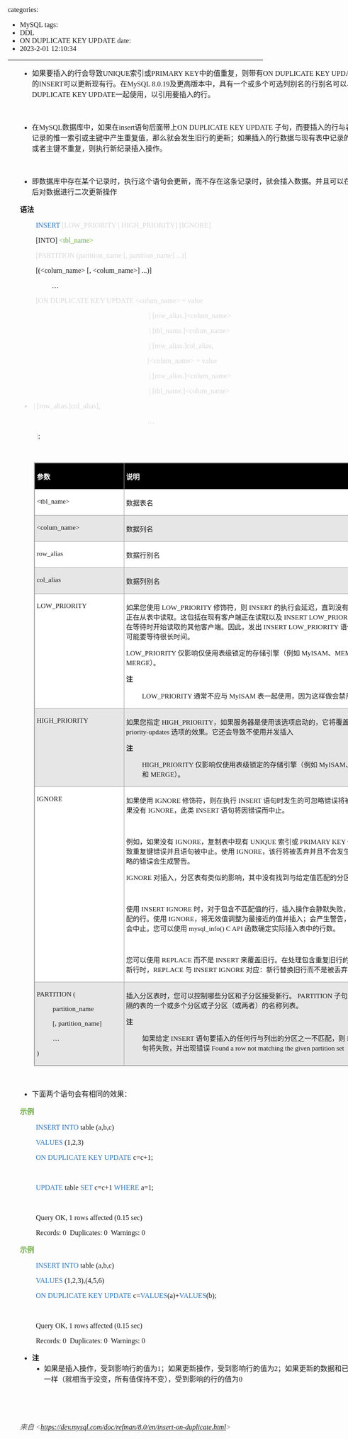 categories:
- MySQL
tags:
- DDL
- ON DUPLICATE KEY UPDATE
date:
- 2023-2-01 12:10:34
---

<body lang=zh-CN style='font-family:"Microsoft YaHei UI";font-size:12.0pt'>
<!--StartFragment-->

<div style='direction:ltr;border-width:100%'>

<div style='direction:ltr;margin-top:0in;margin-left:0in;width:8.7409in'>

<div style='direction:ltr;margin-top:0in;margin-left:0in;width:8.7409in'>

<ul style='direction:ltr;unicode-bidi:embed;margin-top:0in;margin-bottom:0in'>
 <ul type=disc style='direction:ltr;unicode-bidi:embed;margin-top:0in;
  margin-bottom:0in'>
  <li style='margin-top:0;margin-bottom:0;vertical-align:middle'><span
      style='font-family:"Microsoft YaHei UI";font-size:12.0pt'>如果要插入的行会导致</span><span
      style='font-family:"Comic Sans MS";font-size:12.0pt'>UNIQUE</span><span
      style='font-family:"Microsoft YaHei UI";font-size:12.0pt'>索引或</span><span
      style='font-family:"Comic Sans MS";font-size:12.0pt'>PRIMARY KEY</span><span
      style='font-family:"Microsoft YaHei UI";font-size:12.0pt'>中的值重复，则带有</span><span
      style='font-family:"Comic Sans MS";font-size:12.0pt'>ON DUPLICATE KEY
      UPDATE</span><span style='font-family:"Microsoft YaHei UI";font-size:
      12.0pt'>子句的</span><span style='font-family:"Comic Sans MS";font-size:
      12.0pt'>INSERT</span><span style='font-family:"Microsoft YaHei UI";
      font-size:12.0pt'>可以更新现有行。在</span><span style='font-family:"Comic Sans MS";
      font-size:12.0pt'>MySQL 8.0.19</span><span style='font-family:"Microsoft YaHei UI";
      font-size:12.0pt'>及更高版本中，具有一个或多个可选列别名的行别名可以与</span><span
      style='font-family:"Comic Sans MS";font-size:12.0pt'>ON DUPLICATE KEY
      UPDATE</span><span style='font-family:"Microsoft YaHei UI";font-size:
      12.0pt'>一起使用，以引用要插入的行。</span></li>
 </ul>
 <p style='margin-left:.375in;font-family:"Microsoft YaHei UI";
 font-size:12.0pt'>&nbsp;</p>
 <ul type=disc style='direction:ltr;unicode-bidi:embed;margin-top:0in;
  margin-bottom:0in'>
  <li style='margin-top:0;margin-bottom:0;vertical-align:middle'><span
      style='font-family:"Microsoft YaHei UI";font-size:12.0pt'>在</span><span
      style='font-family:"Comic Sans MS";font-size:12.0pt'>MySQL</span><span
      style='font-family:"Microsoft YaHei UI";font-size:12.0pt'>数据库中，如果在</span><span
      style='font-family:"Comic Sans MS";font-size:12.0pt'>insert</span><span
      style='font-family:"Microsoft YaHei UI";font-size:12.0pt'>语句后面带上</span><span
      style='font-family:"Comic Sans MS";font-size:12.0pt'>ON DUPLICATE KEY
      UPDATE </span><span style='font-family:"Microsoft YaHei UI";font-size:
      12.0pt'>子句，而要插入的行与表中现有记录的惟一索引或主键中产生重复值，那么就会发生旧行的更新；如果插入的行数据与现有表中记录的唯一索引或者主键不重复，则执行新纪录插入操作。</span></li>
 </ul>
 <p style='font-family:"Comic Sans MS";font-size:12.0pt'>&nbsp;</p>
 <ul type=disc style='direction:ltr;unicode-bidi:embed;margin-top:0in;
  margin-bottom:0in'>
  <li style='margin-top:0;margin-bottom:0;vertical-align:middle'><span
      style='font-family:"Microsoft YaHei UI";font-size:12.0pt'>即数据库中存在某个记录时，执行这个语句会更新，而不存在这条记录时，就会插入数据。并且可以在数据插入后对数据进行二次更新操作</span></li>
 </ul>
 <p style='font-family:"Microsoft YaHei UI";font-size:12.0pt'><span
 style='font-weight:bold'>语法</span></p>
 <p style='margin-left:.375in;font-family:"Comic Sans MS";
 font-size:12.0pt'><span style='color:#2E75B5'>INSERT </span><span
 style='color:#D8D8D8'>[LOW_PRIORITY | HIGH_PRIORITY] [IGNORE]</span></p>
 <p style='margin-left:.375in;font-family:"Comic Sans MS";
 font-size:12.0pt'><span lang=zh-CN>[INTO] </span><span style='color:#70AD47'
 lang=zh-CN>&lt;tbl_name</span><span style='color:#70AD47' lang=en-US>&gt;</span></p>
 <p style='margin-left:.375in;font-family:"Comic Sans MS";
 font-size:12.0pt;color:#D8D8D8'>[PARTITION (partition_name [, partition_name]
 ...)]</p>
 <p style='margin-left:.375in;font-family:"Comic Sans MS";
 font-size:12.0pt'><span lang=zh-CN>[(</span><span lang=en-US>&lt;</span><span
 lang=zh-CN>col</span><span lang=en-US>um</span><span lang=zh-CN>_name</span><span
 lang=en-US>&gt;</span><span lang=zh-CN> [, </span><span lang=en-US>&lt;</span><span
 lang=zh-CN>col</span><span lang=en-US>um</span><span lang=zh-CN>_name</span><span
 lang=en-US>&gt;</span><span lang=zh-CN>] ...)]</span></p>
 <p style='margin-left:.75in;font-family:"Comic Sans MS";font-size:
 12.0pt' lang=en-US>…</p>
 <p style='margin-left:.375in;font-family:"Comic Sans MS";
 font-size:12.0pt;color:#D8D8D8'><span lang=zh-CN>[ON DUPLICATE KEY UPDATE </span><span
 lang=en-US>&lt;</span><span lang=zh-CN>col</span><span lang=en-US>um</span><span
 lang=zh-CN>_name</span><span lang=en-US>&gt;</span><span lang=zh-CN> = value</span><span
 lang=en-US> </span></p>
 <p style='margin-left:3.0in;font-family:"Comic Sans MS";font-size:
 12.0pt;color:#D8D8D8'><span lang=en-US><span style='mso-spacerun:yes'> </span></span><span
 lang=zh-CN>| [row_alias.]</span><span lang=en-US>&lt;</span><span lang=zh-CN>col</span><span
 lang=en-US>um</span><span lang=zh-CN>_name</span><span lang=en-US>&gt;</span></p>
 <p style='margin-left:3.0in;font-family:"Comic Sans MS";font-size:
 12.0pt;color:#D8D8D8'><span lang=en-US><span style='mso-spacerun:yes'> </span></span><span
 lang=zh-CN>| [tbl_name.]</span><span lang=en-US>&lt;</span><span lang=zh-CN>col</span><span
 lang=en-US>um</span><span lang=zh-CN>_name</span><span lang=en-US>&gt;</span></p>
 <p style='margin-left:3.0in;font-family:"Comic Sans MS";font-size:
 12.0pt;color:#D8D8D8'><span lang=en-US><span style='mso-spacerun:yes'> </span></span><span
 lang=zh-CN>| [row_alias.]col_alias</span><span lang=en-US>,</span></p>
 <p style='margin-left:3.0in;font-family:"Comic Sans MS";font-size:
 12.0pt;color:#D8D8D8'><span lang=en-US>[&lt;</span><span lang=zh-CN>col</span><span
 lang=en-US>um</span><span lang=zh-CN>_name</span><span lang=en-US>&gt;</span><span
 lang=zh-CN> = value</span><span lang=en-US> </span></p>
 <p style='margin-left:3.0in;font-family:"Comic Sans MS";font-size:
 12.0pt;color:#D8D8D8'><span lang=en-US><span style='mso-spacerun:yes'> </span></span><span
 lang=zh-CN>| [row_alias.]</span><span lang=en-US>&lt;</span><span lang=zh-CN>col</span><span
 lang=en-US>um</span><span lang=zh-CN>_name</span><span lang=en-US>&gt;</span></p>
 <p style='margin-left:3.0in;font-family:"Comic Sans MS";font-size:
 12.0pt;color:#D8D8D8'><span lang=en-US><span style='mso-spacerun:yes'> </span></span><span
 lang=zh-CN>| [tbl_name.]</span><span lang=en-US>&lt;</span><span lang=zh-CN>col</span><span
 lang=en-US>um</span><span lang=zh-CN>_name</span><span lang=en-US>&gt;</span></p>
 <ul type=disc style='direction:ltr;unicode-bidi:embed;margin-top:0in;
  margin-bottom:0in'>
  <li style='margin-top:0;margin-bottom:0;vertical-align:middle;color:#D8D8D8'><span
      style='font-family:"Comic Sans MS";font-size:12.0pt' lang=en-US><span
      style='mso-spacerun:yes'> </span></span><span style='font-family:"Comic Sans MS";
      font-size:12.0pt' lang=zh-CN>| [row_alias.]col_alias</span><span
      style='font-family:"Comic Sans MS";font-size:12.0pt' lang=en-US>],</span></li>
 </ul>
 <p style='margin-left:3.0in;font-family:"Comic Sans MS";font-size:
 12.0pt;color:#D8D8D8' lang=en-US>…</p>
 <p style='margin-left:.375in;font-family:"Comic Sans MS";
 font-size:12.0pt'><span style='color:#D8D8D8' lang=zh-CN>]</span><span
 lang=en-US>;</span></p>
 <p style='margin-left:.375in;font-family:"Microsoft YaHei UI";
 font-size:12.0pt' lang=en-US>&nbsp;</p>
 <div style='direction:ltr'>
 <table border=1 cellpadding=0 cellspacing=0 valign=top style='direction:ltr;
  border-collapse:collapse;border-style:solid;border-color:#A3A3A3;border-width:
  1pt;margin-left:.3333in' title="" summary="">
  <tr>
   <td style='border-style:solid;border-color:#A3A3A3;border-width:1pt;
   background-color:black;vertical-align:top;width:2.0083in;padding:2.0pt 3.0pt 2.0pt 3.0pt'>
   <p style='font-family:"Microsoft YaHei UI";font-size:11.5pt;
   color:white'><span style='font-weight:bold'>参数</span></p>
   </td>
   <td style='border-style:solid;border-color:#A3A3A3;border-width:1pt;
   background-color:black;vertical-align:top;width:5.9972in;padding:2.0pt 3.0pt 2.0pt 3.0pt'>
   <p style='font-family:"Microsoft YaHei UI";font-size:11.5pt;
   color:white'><span style='font-weight:bold'>说明</span></p>
   </td>
  </tr>
  <tr>
   <td style='border-style:solid;border-color:#A3A3A3;border-width:1pt;
   background-color:white;vertical-align:top;width:2.0083in;padding:2.0pt 3.0pt 2.0pt 3.0pt'>
   <p style='font-family:"Comic Sans MS";font-size:11.5pt'
   lang=en-US>&lt;tbl_name&gt;</p>
   </td>
   <td style='border-style:solid;border-color:#A3A3A3;border-width:1pt;
   background-color:white;vertical-align:top;width:5.9972in;padding:2.0pt 3.0pt 2.0pt 3.0pt'>
   <p style='font-family:"Microsoft YaHei UI";font-size:11.5pt'>数据表名</p>
   </td>
  </tr>
  <tr>
   <td style='border-style:solid;border-color:#A3A3A3;border-width:1pt;
   background-color:#E7E6E6;vertical-align:top;width:2.0083in;padding:2.0pt 3.0pt 2.0pt 3.0pt'>
   <p style='font-family:"Comic Sans MS";font-size:11.5pt'
   lang=en-US>&lt;colum_name&gt;</p>
   </td>
   <td style='border-style:solid;border-color:#A3A3A3;border-width:1pt;
   background-color:#E7E6E6;vertical-align:top;width:5.9972in;padding:2.0pt 3.0pt 2.0pt 3.0pt'>
   <p style='font-family:"Microsoft YaHei UI";font-size:11.5pt'>数据列名</p>
   </td>
  </tr>
  <tr>
   <td style='border-style:solid;border-color:#A3A3A3;border-width:1pt;
   background-color:white;vertical-align:top;width:2.0083in;padding:2.0pt 3.0pt 2.0pt 3.0pt'>
   <p style='font-family:"Comic Sans MS";font-size:11.5pt'>row_alias</p>
   </td>
   <td style='border-style:solid;border-color:#A3A3A3;border-width:1pt;
   background-color:white;vertical-align:top;width:5.9972in;padding:2.0pt 3.0pt 2.0pt 3.0pt'>
   <p style='font-family:"Microsoft YaHei UI";font-size:11.5pt'>数据行别名</p>
   </td>
  </tr>
  <tr>
   <td style='border-style:solid;border-color:#A3A3A3;border-width:1pt;
   background-color:#E7E6E6;vertical-align:top;width:2.0083in;padding:2.0pt 3.0pt 2.0pt 3.0pt'>
   <p style='font-family:"Comic Sans MS";font-size:11.5pt'>col_alias</p>
   </td>
   <td style='border-style:solid;border-color:#A3A3A3;border-width:1pt;
   background-color:#E7E6E6;vertical-align:top;width:5.9972in;padding:2.0pt 3.0pt 2.0pt 3.0pt'>
   <p style='font-family:"Microsoft YaHei UI";font-size:11.5pt'>数据列别名</p>
   </td>
  </tr>
  <tr>
   <td style='border-style:solid;border-color:#A3A3A3;border-width:1pt;
   background-color:white;vertical-align:top;width:2.0083in;padding:2.0pt 3.0pt 2.0pt 3.0pt'>
   <p style='font-family:"Comic Sans MS";font-size:11.5pt'>LOW_PRIORITY</p>
   </td>
   <td style='border-style:solid;border-color:#A3A3A3;border-width:1pt;
   background-color:white;vertical-align:top;width:6.0666in;padding:2.0pt 3.0pt 2.0pt 3.0pt'>
   <p style='font-size:11.5pt'><span style='font-family:"Microsoft YaHei UI"'>如果您使用</span><span
   style='font-family:"Comic Sans MS"'> LOW_PRIORITY </span><span
   style='font-family:"Microsoft YaHei UI"'>修饰符，则</span><span style='font-family:
   "Comic Sans MS"'> INSERT </span><span style='font-family:"Microsoft YaHei UI"'>的执行会延迟，直到没有其他客户端正在从表中读取。这包括在现有客户端正在读取以及</span><span
   style='font-family:"Comic Sans MS"'> INSERT LOW_PRIORITY </span><span
   style='font-family:"Microsoft YaHei UI"'>语句正在等待时开始读取的其他客户端。因此，发出</span><span
   style='font-family:"Comic Sans MS"'> INSERT LOW_PRIORITY </span><span
   style='font-family:"Microsoft YaHei UI"'>语句的客户端可能要等待很长时间。</span></p>
   <p style='font-size:11.5pt'><span style='font-family:"Comic Sans MS"'>LOW_PRIORITY
   </span><span style='font-family:"Microsoft YaHei UI"'>仅影响仅使用表级锁定的存储引擎（例如</span><span
   style='font-family:"Comic Sans MS"'> MyISAM</span><span style='font-family:
   "Microsoft YaHei UI"'>、</span><span style='font-family:"Comic Sans MS"'>MEMORY
   </span><span style='font-family:"Microsoft YaHei UI"'>和</span><span
   style='font-family:"Comic Sans MS"'> MERGE</span><span style='font-family:
   "Microsoft YaHei UI"'>）。</span></p>
   <p style='font-family:"Microsoft YaHei UI";font-size:11.5pt'><span
   style='font-weight:bold'>注</span></p>
   <p style='margin-left:.375in;font-size:11.5pt'><span
   style='font-family:"Comic Sans MS"'>LOW_PRIORITY </span><span
   style='font-family:"Microsoft YaHei UI"'>通常不应与</span><span style='font-family:
   "Comic Sans MS"'> MyISAM </span><span style='font-family:"Microsoft YaHei UI"'>表一起使用，因为这样做会禁用并发插入</span></p>
   </td>
  </tr>
  <tr>
   <td style='border-style:solid;border-color:#A3A3A3;border-width:1pt;
   background-color:#E7E6E6;vertical-align:top;width:2.0083in;padding:2.0pt 3.0pt 2.0pt 3.0pt'>
   <p style='font-family:"Comic Sans MS";font-size:11.5pt'>HIGH_PRIORITY</p>
   </td>
   <td style='border-style:solid;border-color:#A3A3A3;border-width:1pt;
   background-color:#E7E6E6;vertical-align:top;width:6.0125in;padding:2.0pt 3.0pt 2.0pt 3.0pt'>
   <p style='font-size:11.5pt'><span style='font-family:"Microsoft YaHei UI"'>如果您指定</span><span
   style='font-family:"Comic Sans MS"'> HIGH_PRIORITY</span><span
   style='font-family:"Microsoft YaHei UI"'>，如果服务器是使用该选项启动的，它将覆盖</span><span
   style='font-family:"Comic Sans MS"'> --low-priority-updates </span><span
   style='font-family:"Microsoft YaHei UI"'>选项的效果。它还会导致不使用并发插入</span></p>
   <p style='font-family:"Microsoft YaHei UI";font-size:11.5pt'><span
   style='font-weight:bold'>注</span></p>
   <p style='margin-left:.375in;font-size:11.5pt'><span
   style='font-family:"Comic Sans MS"'>HIGH_PRIORITY </span><span
   style='font-family:"Microsoft YaHei UI"'>仅影响仅使用表级锁定的存储引擎（例如</span><span
   style='font-family:"Comic Sans MS"'> MyISAM</span><span style='font-family:
   "Microsoft YaHei UI"'>、</span><span style='font-family:"Comic Sans MS"'>MEMORY
   </span><span style='font-family:"Microsoft YaHei UI"'>和</span><span
   style='font-family:"Comic Sans MS"'> MERGE</span><span style='font-family:
   "Microsoft YaHei UI"'>）。</span></p>
   </td>
  </tr>
  <tr>
   <td style='border-style:solid;border-color:#A3A3A3;border-width:1pt;
   background-color:white;vertical-align:top;width:2.0083in;padding:2.0pt 3.0pt 2.0pt 3.0pt'>
   <p style='font-family:"Comic Sans MS";font-size:11.5pt'>IGNORE</p>
   </td>
   <td style='border-style:solid;border-color:#A3A3A3;border-width:1pt;
   background-color:white;vertical-align:top;width:6.0506in;padding:2.0pt 3.0pt 2.0pt 3.0pt'>
   <p style='font-size:11.5pt'><span style='font-family:"Microsoft YaHei UI"'>如果使用</span><span
   style='font-family:"Comic Sans MS"'> IGNORE </span><span style='font-family:
   "Microsoft YaHei UI"'>修饰符，则在执行</span><span style='font-family:"Comic Sans MS"'>
   INSERT </span><span style='font-family:"Microsoft YaHei UI"'>语句时发生的可忽略错误将被忽略。如果没有</span><span
   style='font-family:"Comic Sans MS"'> IGNORE</span><span style='font-family:
   "Microsoft YaHei UI"'>，此类</span><span style='font-family:"Comic Sans MS"'>
   INSERT </span><span style='font-family:"Microsoft YaHei UI"'>语句将因错误而中止。</span></p>
   <p style='font-family:"Comic Sans MS";font-size:11.5pt'>&nbsp;</p>
   <p style='font-size:11.5pt'><span style='font-family:"Microsoft YaHei UI"'>例如，如果没有</span><span
   style='font-family:"Comic Sans MS"'> IGNORE</span><span style='font-family:
   "Microsoft YaHei UI"'>，复制表中现有</span><span style='font-family:"Comic Sans MS"'>
   UNIQUE </span><span style='font-family:"Microsoft YaHei UI"'>索引或</span><span
   style='font-family:"Comic Sans MS"'> PRIMARY KEY </span><span
   style='font-family:"Microsoft YaHei UI"'>值的行会导致重复键错误并且语句被中止。使用</span><span
   style='font-family:"Comic Sans MS"'> IGNORE</span><span style='font-family:
   "Microsoft YaHei UI"'>，该行将被丢弃并且不会发生错误。忽略的错误会生成警告。</span></p>
   <p style='font-size:11.5pt'><span style='font-family:"Comic Sans MS"'>IGNORE
   </span><span style='font-family:"Microsoft YaHei UI"'>对插入，分区表有类似的影响，其中没有找到与给定值匹配的分区。</span></p>
   <p style='font-family:"Comic Sans MS";font-size:11.5pt'>&nbsp;</p>
   <p style='font-size:11.5pt'><span style='font-family:"Microsoft YaHei UI"'>使用</span><span
   style='font-family:"Comic Sans MS"'> INSERT IGNORE </span><span
   style='font-family:"Microsoft YaHei UI"'>时，对于包含不匹配值的行，插入操作会静默失败，但会插入匹配的行。使用</span><span
   style='font-family:"Comic Sans MS"'> IGNORE</span><span style='font-family:
   "Microsoft YaHei UI"'>，将无效值调整为最接近的值并插入；会产生警告，但语句不会中止。您可以使用</span><span
   style='font-family:"Comic Sans MS"'> mysql_info() C API </span><span
   style='font-family:"Microsoft YaHei UI"'>函数确定实际插入表中的行数。</span></p>
   <p style='font-family:"Comic Sans MS";font-size:11.5pt'>&nbsp;</p>
   <p style='font-size:11.5pt'><span style='font-family:"Microsoft YaHei UI"'>您可以使用</span><span
   style='font-family:"Comic Sans MS"'> REPLACE </span><span style='font-family:
   "Microsoft YaHei UI"'>而不是</span><span style='font-family:"Comic Sans MS"'>
   INSERT </span><span style='font-family:"Microsoft YaHei UI"'>来覆盖旧行。在处理包含重复旧行的唯一键值的新行时，</span><span
   style='font-family:"Comic Sans MS"'>REPLACE </span><span style='font-family:
   "Microsoft YaHei UI"'>与</span><span style='font-family:"Comic Sans MS"'>
   INSERT IGNORE </span><span style='font-family:"Microsoft YaHei UI"'>对应：新行替换旧行而不是被丢弃。</span></p>
   </td>
  </tr>
  <tr>
   <td style='border-style:solid;border-color:#A3A3A3;border-width:1pt;
   background-color:#E7E6E6;vertical-align:top;width:2.0083in;padding:2.0pt 3.0pt 2.0pt 3.0pt'>
   <p style='font-family:"Comic Sans MS";font-size:11.5pt'>PARTITION
   (</p>
   <p style='margin-left:.375in;font-family:"Comic Sans MS";
   font-size:11.5pt'>partition_name </p>
   <p style='margin-left:.375in;font-family:"Comic Sans MS";
   font-size:11.5pt'>[, partition_name] </p>
   <p style='margin-left:.375in;font-family:"Comic Sans MS";
   font-size:11.5pt'>…</p>
   <p style='font-family:"Comic Sans MS";font-size:11.5pt'>)</p>
   </td>
   <td style='border-style:solid;border-color:#A3A3A3;border-width:1pt;
   background-color:#E7E6E6;vertical-align:top;width:6.0666in;padding:2.0pt 3.0pt 2.0pt 3.0pt'>
   <p style='font-size:11.5pt'><span style='font-family:"Microsoft YaHei UI"'>插入分区表时，您可以控制哪些分区和子分区接受新行。</span><span
   style='font-family:"Comic Sans MS"'> PARTITION </span><span
   style='font-family:"Microsoft YaHei UI"'>子句采用逗号分隔的表的一个或多个分区或子分区（或两者）的名称列表。</span></p>
   <p style='font-family:"Microsoft YaHei UI";font-size:11.5pt'><span
   style='font-weight:bold'>注</span></p>
   <p style='margin-left:.375in;font-size:11.5pt'><span
   style='font-family:"Microsoft YaHei UI"'>如果给定</span><span style='font-family:
   "Comic Sans MS"'> INSERT </span><span style='font-family:"Microsoft YaHei UI"'>语句要插入的任何行与列出的分区之一不匹配，则</span><span
   style='font-family:"Comic Sans MS"'> INSERT </span><span style='font-family:
   "Microsoft YaHei UI"'>语句将失败，并出现错误</span><span style='font-family:"Comic Sans MS"'>
   Found a row not matching the given partition set</span></p>
   </td>
  </tr>
 </table>
 </div>
 <p style='margin-left:.375in;font-family:"Microsoft YaHei UI";
 font-size:12.0pt'>&nbsp;</p>
 <ul type=disc style='direction:ltr;unicode-bidi:embed;margin-top:0in;
  margin-bottom:0in'>
  <li style='margin-top:0;margin-bottom:0;vertical-align:middle'><span
      style='font-family:"Microsoft YaHei UI";font-size:12.0pt'>下面两个语句会有相同的效果：</span></li>
 </ul>
 <p style='font-family:"Microsoft YaHei UI";font-size:12.0pt;
 color:#70AD47'><span style='font-weight:bold'>示例</span></p>
 <p style='margin-left:.375in;font-family:"Comic Sans MS";
 font-size:12.0pt'><span style='color:#2E75B5'>INSERT INTO</span> table (a,b,c)
 </p>
 <p style='margin-left:.375in;font-family:"Comic Sans MS";
 font-size:12.0pt'><span style='color:#2E75B5'>VALUES</span> (1,2,3)<span
 style='mso-spacerun:yes'>  </span></p>
 <p style='margin-left:.375in;font-family:"Comic Sans MS";
 font-size:12.0pt'><span style='color:#2E75B5'>ON DUPLICATE KEY UPDATE</span>
 c=c+1;<span style='mso-spacerun:yes'>  </span></p>
 <p style='margin-left:.375in;font-family:"Comic Sans MS";
 font-size:12.0pt'><span style='mso-spacerun:yes'>  </span></p>
 <p style='margin-left:.375in;font-family:"Comic Sans MS";
 font-size:12.0pt'><span style='color:#2E75B5'>UPDATE</span> table <span
 style='color:#2E75B5'>SET</span> c=c+1 <span style='color:#2E75B5'>WHERE</span>
 a=1;</p>
 <p style='margin-left:.375in;font-family:"Comic Sans MS";
 font-size:12.0pt'>&nbsp;</p>
 <p style='margin-left:.375in;font-family:"Comic Sans MS";
 font-size:12.0pt'><span lang=zh-CN>Query OK, </span><span lang=en-US>1</span><span
 lang=zh-CN> rows affected (0.15 sec)</span></p>
 <p style='margin-left:.375in;font-family:"Comic Sans MS";
 font-size:12.0pt'>Records: 0<span style='mso-spacerun:yes'> 
 </span>Duplicates: 0<span style='mso-spacerun:yes'>  </span>Warnings: 0</p>
 <p style='font-family:"Microsoft YaHei UI";font-size:12.0pt;
 color:#70AD47'><span style='font-weight:bold'>示例</span></p>
 <p style='margin-left:.375in;font-family:"Comic Sans MS";
 font-size:12.0pt'><span style='color:#2E75B5'>INSERT INTO</span> table (a,b,c)</p>
 <p style='margin-left:.375in;font-family:"Comic Sans MS";
 font-size:12.0pt'><span style='color:#2E75B5'>VALUES</span>
 (1,2,3),(4,5,6)<span style='mso-spacerun:yes'>  </span></p>
 <p style='margin-left:.375in;font-family:"Comic Sans MS";
 font-size:12.0pt'><span style='color:#2E75B5'>ON DUPLICATE KEY UPDATE</span>
 c=<span style='color:#2E75B5'>VALUES</span>(a)+<span style='color:#2E75B5'>VALUES</span>(b);
 </p>
 <p style='margin-left:.375in;font-family:"Comic Sans MS";
 font-size:12.0pt'>&nbsp;</p>
 <p style='margin-left:.375in;font-family:"Comic Sans MS";
 font-size:12.0pt'><span lang=zh-CN>Query OK, </span><span lang=en-US>1</span><span
 lang=zh-CN> rows affected (0.15 sec)</span></p>
 <p style='margin-left:.375in;font-family:"Comic Sans MS";
 font-size:12.0pt'>Records: 0<span style='mso-spacerun:yes'> 
 </span>Duplicates: 0<span style='mso-spacerun:yes'>  </span>Warnings: 0</p>
 <ul type=disc style='direction:ltr;unicode-bidi:embed;margin-top:0in;
  margin-bottom:0in'>
  <li style='margin-top:0;margin-bottom:0;vertical-align:middle'><span
      style='font-weight:bold;font-family:"Microsoft YaHei";font-size:12.0pt'>注</span></li>
  <ul type=disc style='direction:ltr;unicode-bidi:embed;margin-top:0in;
   margin-bottom:0in'>
   <li style='margin-top:0;margin-bottom:0;vertical-align:middle'><span
       style='font-family:"Microsoft YaHei";font-size:12.0pt'>如果是插入操作，受到影响行的值为</span><span
       style='font-family:"Comic Sans MS";font-size:12.0pt'>1</span><span
       style='font-family:"Microsoft YaHei";font-size:12.0pt'>；如果更新操作，受到影响行的值为</span><span
       style='font-family:"Comic Sans MS";font-size:12.0pt'>2</span><span
       style='font-family:"Microsoft YaHei";font-size:12.0pt'>；如果更新的数据和已有的数据一样（就相当于没变，所有值保持不变），受到影响的行的值为</span><span
       style='font-family:"Comic Sans MS";font-size:12.0pt'>0</span></li>
  </ul>
 </ul>
 <p style='font-family:Calibri;font-size:12.0pt'>&nbsp;</p>
 <p style='font-family:"Microsoft YaHei UI";font-size:12.0pt'>&nbsp;</p>
 <p><cite style='font-size:12.0pt;color:#595959'><span
 style='font-family:"Microsoft YaHei UI"'>来自</span><span style='font-family:
 "Comic Sans MS"'> &lt;</span><a
 href="https://dev.mysql.com/doc/refman/8.0/en/insert-on-duplicate.html"><span
 style='font-family:"Comic Sans MS"'>https://dev.mysql.com/doc/refman/8.0/en/insert-on-duplicate.html</span></a><span
 style='font-family:"Comic Sans MS"'>&gt; </span></cite></p>
</ul>

</div>

</div>

</div>

<!--EndFragment-->
</body>